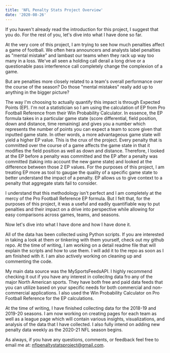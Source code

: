 ```yaml
---
title: 'NFL Penalty Stats Project Overview'
date: '2020-08-26'
---
```


If you haven't already read the introduction for this project, I suggest that you do. For the rest of you, let's dive into what I have done so far. 

At the very core of this project, I am trying to see how much penalties affect a game of football. We often hera announcers and analysts label penalties as "mental mistake" and lambast our teams when they rack up way too many in a loss. We've all seen a holding call derail a long drive or a questionable pass interference call completely change the complexion of a game. 

But are penalties more closely related to a team's overall performance over the course of the season? Do those "mental mistakes" really add up to anything in the bigger picture?

The way I'm choosing to actually quantify this impact is through Expected Points (EP). I'm not a statistician so I am using the calculation of EP from Pro Football Reference from their Win Probability Calculator. In essence, the EP formula takes in a particular game state (score differential, field position, down and distance, time remaining) and gives you a number which represents the number of points you can expect a team to score given that inputted game state. In other words, a more advantageous game state will yield a higher EP value. This is the crux of the project. Every penalty that is committed over the course of a game affects the game state in that it modifies the field position as well as down and distance. Therefore, I looked at the EP before a penalty was committed and the EP after a penalty was committed (taking into account the new game state) and looked at the difference between those 2 EP values. For the purposes of this project, I am treating EP more as tool to gaugae the quality of a specific game state to better understand the impact of a penalty. EP allows us to give context to a penalty that aggregate stats fail to consider. 

I understand that this methodology isn't perfect and I am completely at the mercy of the Pro Football Reference EP formula. But I felt that, for the purposes of this project, it was a useful and eadily quantifiable way to put penalties and their impact on a drive into perspective while allowing for easy comparisons across games, teams, and seasons. 

Now let's dive into what I have done and how I have done it.

All of the data has been collected using Python scripts. If you are interested in taking a look at them or tinkering with them yourself, check out my github repo. At the time of writing, I am working on a detail readme file that will explain the scripts and how to use them. I will add it to the repo as soon as I am finished with it. I am also actively working on cleaning up and commenting the code.

My main data source was the MySportsFeedsAPI. I highly recommend checking it out if you have any interest in collecitng data fro any of the major North American sports. They have both free and paid data feeds that you can utilize based on your specific needs for both commercial and non-commercial applications. I also used the Win Probability Calculator on Pro Football Reference for the EP calculations.

At the time of writing, I have finished collecting data for the 2018-19 and 2019-20 seasons. I am now working on creating pages for each team as well as a league page which will contain various insights, visualizations, and analysis of the data that I have collected. I also fully intend on adding new penalty data weekly as the 2020-21 NFL season begins. 

As always, if you have any questions, comments, or feedback feel free to email me at: <a href="mailto: nflpenaltystatsproject@gmail.com" target="_top">nflpenaltystatsproject@gmail.com</a>.